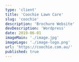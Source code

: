 ```yaml
---
type: 'client'
title: 'Coochie Lawn Care'
slug: 'coochie'
description: 'Brochure Website'
devDescription: 'Wordpress'
date: 2019-06-01
imageMain: './image.jpg'
imageLogo: './image-logo.png'
url: 'https://coochie.com.au/'
published: true
---
```

